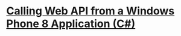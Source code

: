 # [Calling Web API from a Windows Phone 8 Application (C#)](calling-web-api-from-a-windows-phone-8-application.md)

